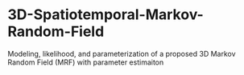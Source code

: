 # 3D-Spatiotemporal-Markov-Random-Field
Modeling, likelihood, and parameterization of a proposed 3D Markov Random Field (MRF) with parameter estimaiton
